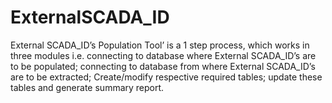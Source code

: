 # ExternalSCADA_ID
External SCADA_ID’s Population Tool’ is a 1 step process, which works in three modules i.e. connecting to database where External SCADA_ID’s are to be populated; connecting to database from where External SCADA_ID’s are to be extracted; Create/modify respective required tables; update these tables  and generate summary report.
